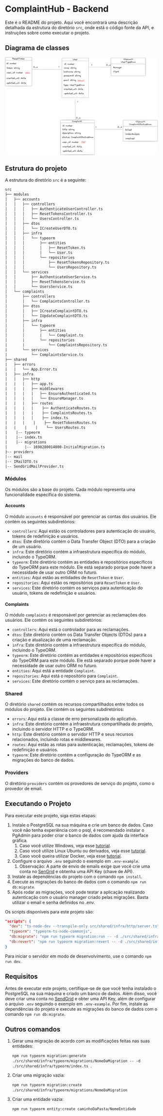 # ComplaintHub - Backend

Este é o README do projeto. Aqui você encontrará uma descrição detalhada da estrutura do diretório `src`, onde está o código fonte da API, e instruções sobre como executar o projeto.

## Diagrama de classes
![diagram](diagram.png)

## Estrutura do projeto

A estrutura do diretório `src` é a seguinte:

```
src
├── modules
│   ├── accounts
│   │   ├── controllers
│   │   │   ├── AuthenticateUserController.ts
│   │   │   ├── ResetTokensController.ts
│   │   │   └── UsersController.ts
│   │   ├── dtos
│   │   │   └── ICreateUserDTO.ts
│   │   ├── infra
│   │   │   └── typeorm
│   │   │       ├── entities
│   │   │       │   ├── ResetToken.ts
│   │   │       │   └── User.ts
│   │   │       └── repositories
│   │   │           ├── ResetTokensRepository.ts
│   │   │           └── UsersRepository.ts
│   │   └── services
│   │       ├── AuthenticateUserService.ts
│   │       ├── ResetTokensService.ts
│   │       └── UsersService.ts
│   └── complaints
│       ├── controllers
│       │   └── ComplaintsController.ts
│       ├── dtos
│       │   ├── ICreateComplaintDTO.ts
│       │   └── IUpdateComplaintDTO.ts
│       ├── infra
│       │   └── typeorm
│       │       ├── entities
│       │       |   └── Complaint.ts
│       |       └── repositories
|       |           └── ComplaintsRepository.ts 
|       └── services 
|           └── ComplaintsService.ts 
├── shared 
|   ├── errors 
|   |   └── App.Error.ts 
|   ├── infra 
|   |   ├── http 
|   |   |   ├── app.ts 
|   |   |   ├── middlewares 
|   |   |   |   ├── EnsureAuthenticated.ts 
|   |   |   |   └── EnsureManager.ts 
|   |   |   ├── routes 
|   |   |   |    ├── AuthenticateRoutes.ts 
|   |   |   |    ├── ComplaintsRoutes.ts 
|   |   |   |    ├── index.ts 
|   |   |    |    ├── ResetTokensRoutes.ts 
|   |    |    |    └── UsersRoutes.ts 
|    |-- typeorm 
|    |-- index.ts 
|    |-- migrations 
|        |-- 1698280014800-InitialMigration.ts 
├-- providers 
|-- mail 
|-- IMailDTO.ts 
|-- SendGridMailProvider.ts 

```

### Módulos

Os módulos são a base do projeto. Cada módulo representa uma funcionalidade específica do sistema.

#### Accounts

O módulo `accounts` é responsável por gerenciar as contas dos usuários. Ele contém os seguintes subdiretórios:

- `controllers`: Aqui estão os controladores para autenticação do usuário, tokens de redefinição e usuários.
- `dtos`: Este diretório contém o Data Transfer Object (DTO) para a criação de um usuário.
- `infra`: Este diretório contém a infraestrutura específica do módulo, incluindo o TypeORM.
- `typeorm`: Este diretório contém as entidades e repositórios específicos do TypeORM para este módulo. Ele está separado porque pode haver a necessidade de usar outro ORM no futuro.
- `entities`: Aqui estão as entidades de `ResetToken` e `User`.
- `repositories`: Aqui estão os repositórios para `ResetToken` e `User`.
- `services`: Este diretório contém os serviços para autenticação do usuário, tokens de redefinição e usuários.

#### Complaints

O módulo `complaints` é responsável por gerenciar as reclamações dos usuários. Ele contém os seguintes subdiretórios:

- `controllers`: Aqui está o controlador para as reclamações.
- `dtos`: Este diretório contém os Data Transfer Objects (DTOs) para a criação e atualização de uma reclamação.
- `infra`: Este diretório contém a infraestrutura específica do módulo, incluindo o TypeORM.
- `typeorm`: Este diretório contém as entidades e repositórios específicos do TypeORM para este módulo. Ele está separado porque pode haver a necessidade de usar outro ORM no futuro.
- `entities`: Aqui está a entidade `Complaint`.
- `repositories`: Aqui está o repositório para `Complaint`.
- `services`: Este diretório contém o serviço para as reclamações.

### Shared

O diretório `shared` contém os recursos compartilhados entre todos os módulos do projeto. Ele contém os seguintes subdiretórios:

- `errors`: Aqui está a classe de erro personalizada do aplicativo.
- `infra`: Este diretório contém a infraestrutura compartilhada do projeto, incluindo o servidor HTTP e o TypeORM.
- `http`: Este diretório contém o servidor HTTP e seus recursos relacionados, incluindo rotas e middlewares.
- `routes`: Aqui estão as rotas para autenticação, reclamações, tokens de redefinição e usuários.
- `typeorm`: Este diretório contém a configuração do TypeORM e as migrações do banco de dados.

### Providers

O diretório `providers` contém os provedores de serviço do projeto, como o provedor de email.

## Executando o Projeto

Para executar este projeto, siga estas etapas:

1. Instale o PostgreSQL na sua máquina e crie um banco de dados. Caso você não tenha experiência com o psql, é recomendado instalar o PgAdmin para poder criar o banco de dados com ajuda da interface gráfica.
   1. Caso você utilize Windows, veja esse [tutorial](https://forum.casadodesenvolvedor.com.br/topic/46698-como-instalar-o-banco-de-dados-postgresql-no-windows/).
   2. Caso você utilize Linux Ubuntu ou derivados, veja esse [tutorial](https://www.edivaldobrito.com.br/como-instalar-o-postgresql-no-ubuntu-20-04-lts-e-derivados/).
   3. Caso você queira utilizar Docker, veja esse [tutorial](https://linuxhint.com/postgresql_docker/).
2. Configure o arquivo `.env` seguindo o exemplo em `.env-example`.
   1. Observação: A parte de envio de emails exige que você crie uma conta no [SenGrid](https://sendgrid.com/) e obtenha uma API Key (chave de API).
3. Instale as dependências do projeto com o comando `npm install`.
4. Execute as migrações do banco de dados com o comando `npm run db:migrate`.
5. Após rodar as migrações, você pode testar a aplicação realizando autenticação com o usuário manager criado pelas migrações. Basta utilizar o email e senha definidos no .env.

Os scripts disponíveis para este projeto são:

```json
"scripts": {
  "dev": "ts-node-dev --transpile-only src/shared/infra/http/server.ts",
  "typeorm": "typeorm-ts-node-commonjs",
  "db:migrate": "npm run typeorm migration:run -- -d ./src/shared/infra/typeorm/index.ts",
  "db:revert": "npm run typeorm migration:revert -- -d ./src/shared/infra/typeorm/index.ts"
}
```

Para iniciar o servidor em modo de desenvolvimento, use o comando `npm run dev`.

## Requisitos

Antes de executar este projeto, certifique-se de que você tenha instalado o PostgreSQL na sua máquina e criado um banco de dados. Além disso, você deve criar uma conta no [SendGrid](https://sendgrid.com/) e obter uma API Key, além de configurar o arquivo `.env` seguindo o exemplo em `.env-example`. Por fim, instale as dependências do projeto e execute as migrações do banco de dados com o comando `npm run db:migrate`.

## Outros comandos
1. Gerar uma migração de acordo com as modificações feitas nas suas entidades: 
   
   `npm run typeorm migration:generate ./src/shared/infra/typeorm/migrations/NomeDaMigration -- -d ./src/shared/infra/typeorm/index.ts `.

2. Criar uma migração vazia:

   `npm run typeorm migration:create ./src/shared/infra/typeorm/migrations/NomeDaMigration`

3. Criar uma entidade vazia:
   
    `npm run typeorm entity:create caminhoDaPasta/NomeEntidade`